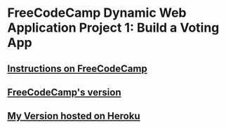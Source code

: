 # FreeCodeCamp Dynamic Web Application Project 1: Build a Voting App

## [Instructions on FreeCodeCamp](https://www.freecodecamp.org/challenges/build-a-voting-app)

## [FreeCodeCamp's version](https://www.freecodecamp.org/challenges/build-a-voting-app) 

## [My Version hosted on Heroku](https://peaceful-castle-19199.herokuapp.com/)

